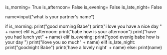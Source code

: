 is_morning= True
is_afternoon= False
is_evening= False
is_late_night= False

name=input("what is your partner's name")

if is_morning:
    print("good morning Babe")
    print("i love you have a nice day " +  name)
elif is_afternoon:
    print("babe how is your afternoon")
    print("have you had lunch yet" + name)
elif is_evening:
    print("good evenig babe how is your day ")
    print("ilove you so much" + name)
elif is_late_night:
    print("goodnight Babe")
    print('have a lovely night' + name)
else:
    print(name)
